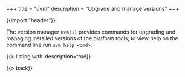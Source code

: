 +++
title = "uvm"
description = "Upgrade and manage versions"
+++

{{import "header"}}

The version manager `uvm(1)` provides commands for upgrading and managing installed versions of the platform tools; to view help on the command line run `uvm help <cmd>`.

{{> listing with-description=true}}

{{> back}}
